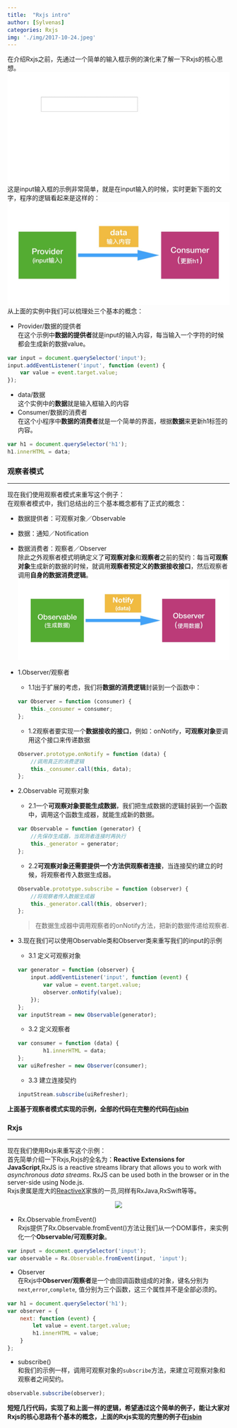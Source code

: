 ```yaml
---
title:  "Rxjs intro"
author: [Sylvenas]
categories: Rxjs
img: './img/2017-10-24.jpeg'
---
```


在介绍Rxjs之前，先通过一个简单的输入框示例的演化来了解一下Rxjs的核心思想。
![example](../images/input-example.gif)     
这是input输入框的示例非常简单，就是在input输入的时候，实时更新下面的文字，程序的逻辑看起来是这样的：
![example](../images/data-model.jpeg)  
从上面的实例中我们可以梳理处三个基本的概念：       

+ Provider/数据的提供者     
   在这个示例中**数据的提供者**就是input的输入内容，每当输入一个字符的时候都会生成新的数据value。       
``` javascript
var input = document.querySelector('input');
input.addEventListener('input', function (event) {
    var value = event.target.value;
});
```
+ data/数据    
    这个实例中的**数据**就是输入框输入的内容
+ Consumer/数据的消费者    
    在这个小程序中**数据的消费者**就是一个简单的界面，根据**数据**来更新h1标签的内容。         
```javascript
var h1 = document.querySelector('h1');
h1.innerHTML = data;
```


### 观察者模式
---  
现在我们使用观察者模式来重写这个例子：   
在观察者模式中，我们总结出的三个基本概念都有了正式的概念：   
+ 数据提供者：可观察对象／Observable
+ 数据：通知／Notification
+ 数据消费者：观察者／Observer     
除此之外观察者模式明确定义了**可观察对象**和**观察者**之前的契约：每当**可观察对象**生成新的数据的时候，就调用**观察者预定义的数据接收接口**，然后观察者调用**自身的数据消费逻辑**。
![example](../images/pub-sub.jpeg)  
+ 1.Observer/观察者          
   + 1.1出于扩展的考虑，我们将**数据的消费逻辑**封装到一个函数中：

    ``` js
    var Observer = function (consumer) {
        this._consumer = consumer;
    };
    ```
    
    + 1.2观察者要实现一个**数据接收的接口**，例如：onNotify，**可观察对象**要调用这个接口来传递数据
    ``` js
    Observer.prototype.onNotify = function (data) {
        //调用真正的消费逻辑
        this._consumer.call(this, data);
    };
    ```
+ 2.Observable 可观察对象
    + 2.1一个**可观察对象要能生成数据**，我们把生成数据的逻辑封装到一个函数中，调用这个函数生成器，就能生成新的数据。
    ``` js
    var Observable = function (generator) {
        //先保存生成器，当观测者连接时再执行
        this._generator = generator;
    };
    ```
    + 2.2**可观察对象还需要提供一个方法供观察者连接**，当连接契约建立的时候，将观察者传入数据生成器。
    ``` js
    Observable.prototype.subscribe = function (observer) {
        //将观察者传入数据生成器
        this._generator.call(this, observer);  
    };
    ```
    > 在数据生成器中调用观察者的onNotify方法，把新的数据传递给观察者.
+ 3.现在我们可以使用Observable类和Observer类来重写我们的input的示例
    + 3.1 定义可观察对象
    ``` js
    var generator = function (observer) {
        input.addEventListener('input', function (event) {
            var value = event.target.value;
            observer.onNotify(value);
        });
    };
    var inputStream = new Observable(generator);
    ```
    + 3.2 定义观察者
    ``` js
    var consumer = function (data) {
            h1.innerHTML = data;
    };
    var uiRefresher = new Observer(consumer);
    ```
    + 3.3 建立连接契约
    ``` js
    inputStream.subscribe(uiRefresher);
    ```

**上面基于观察者模式实现的示例，全部的代码在完整的代码在[jsbin](https://jsbin.com/gopurogile/1/edit?html,js,output)**


### Rxjs
---        
现在我们使用Rxjs来重写这个示例：     
首先简单介绍一下Rxjs,Rxjs的全名为：**Reactive Extensions for JavaScript**,RxJS is a reactive streams library that allows you to work with *asynchronous data streams*. RxJS can be used both in the browser or in the server-side using Node.js.     
Rxjs隶属是庞大的[ReactiveX](http://reactivex.io/)家族的一员,同样有RxJava,RxSwift等等。
<div style="text-align:center;" align="center">
  <img style="height:200px;" src="{{ site.url }}/img/Rxjs/ReactiveX.jpeg" />
</div>

+ Rx.Observable.fromEvent()      
Rxjs提供了Rx.Observable.fromEvent()方法让我们从一个DOM事件，来实例化一个**Observable/可观察对象**。
``` js
var input = document.querySelector('input');
var observable = Rx.Observable.fromEvent(input, 'input');
```
+ Observer       
在Rxjs中**Observer/观察者**是一个由回调函数组成的对象，键名分别为`next`,`error`,`complete`, 值分别为三个函数，这三个属性并不是全部必须的。
``` js
var h1 = document.querySelector('h1');
var observer = {
    next: function (event) {
        let value = event.target.value;
        h1.innerHTML = value;
    }
};
```
+ subscribe()    
和我们的示例一样，调用可观察对象的`subscribe`方法，来建立可观察对象和观察者之间契约。
``` js
observable.subscribe(observer);
```

**短短几行代码，实现了和上面一样的逻辑，希望通过这个简单的例子，能让大家对Rxjs的核心思路有个基本的概念，上面的Rxjs实现的完整的例子在[jsbin](https://jsbin.com/pibalurexa/7/edit?html,js,output)**
